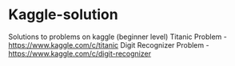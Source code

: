# Kaggle-solution
Solutions to problems on kaggle (beginner level)
Titanic Problem - https://www.kaggle.com/c/titanic
Digit Recognizer Problem - https://www.kaggle.com/c/digit-recognizer
